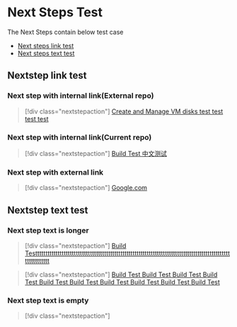 # Next Steps Test
The Next Steps contain below test case
* [Next steps link test](#next-steps-link-test)
* [Next steps text test](#next-steps-text-test)

## <a id='next-steps-link-test'></a>Nextstep link test

### Next step with internal link(External repo)
> [!div class="nextstepaction"]
> [Create and Manage VM disks test test test test](https://docs.microsoft.com/en-us/azure/virtual-machines/linux/tutorial-manage-disks)


### Next step with internal link(Current repo)

> [!div class="nextstepaction"]
> [Build Test 中文测试](BuildTest.md)


### Next step with external link

> [!div class="nextstepaction"]
> [Google.com](http://www.google.com)

## <a id='next-steps-text-test'></a>Nextstep text test
### Next step text is longer

> [!div class="nextstepaction"]
> [Build Testttttttttttttttttttttttttttttttttttttttttttttttttttttttttttttttttttttttttttttttttttttttttttttttttttttttttttt](BuildTest.md)

> [!div class="nextstepaction"]
> [Build Test Build Test Build Test Build Test Build Test Build Test Build Test Build Test Build Test Build Test](BuildTest.md)

### Next step text is empty

> [!div class="nextstepaction"]
> [](BuildTest.md)

